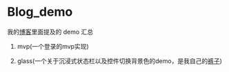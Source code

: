 # Blog_demo

我的[博客](http://veaer.com)里面提及的 demo 汇总

1. mvp(一个登录的mvp实现)

1. glass(一个关于沉浸式状态栏以及控件切换背景色的demo，是我自己的[裤子](https://github.com/Veaer/Glass))